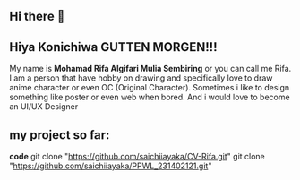 ## Hi there 👋

## Hiya Konichiwa GUTTEN MORGEN!!! 

My name is **Mohamad Rifa Algifari Mulia Sembiring** or you can call me Rifa. I am a person that have hobby on drawing and specifically love to draw anime character or even OC (Original Character). Sometimes i like to design something like poster or even web when bored. And i would love to become an UI/UX Designer

## my project so far:
**code**
git clone "https://github.com/saichiiayaka/CV-Rifa.git"
git clone "https://github.com/saichiiayaka/PPWL_231402121.git"
